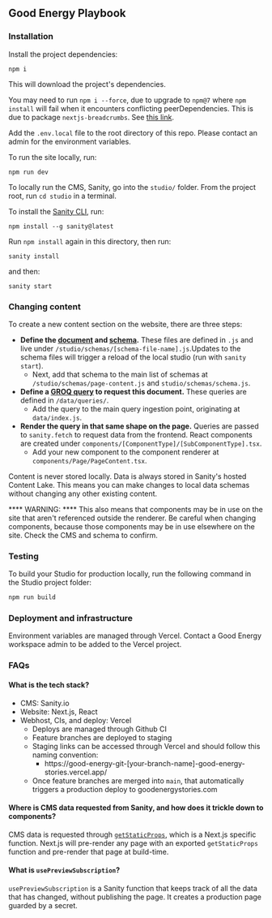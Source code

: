 ## Good Energy Playbook

### Installation

Install the project dependencies:

```
npm i
```

This will download the project's dependencies.

You may need to run `npm i --force`, due to upgrade to `npm@7` where `npm install` will fail when it encounters conflicting peerDependencies. This is due to package `nextjs-breadcrumbs`. See [this link](https://stackoverflow.com/a/74418970).

Add the `.env.local` file to the root directory of this repo. Please contact an admin for the environment variables.

To run the site locally, run:

```
npm run dev
```

To locally run the CMS, Sanity, go into the `studio/` folder. From the project root, run `cd studio` in a terminal.

To install the [Sanity CLI](https://www.sanity.io/docs/cli), run:
```
npm install --g sanity@latest
```

Run `npm install` again in this directory, then run:

```
sanity install
```

and then:

```
sanity start
```

### Changing content

To create a new content section on the website, there are three steps:

- **Define the [document](https://www.sanity.io/docs/document-type) and [schema](https://www.sanity.io/docs/schema-types).** These files are defined in `.js` and live under `/studio/schemas/[schema-file-name].js`.Updates to the schema files will trigger a reload of the local studio (run with `sanity start`).
  - Next, add that schema to the main list of schemas at `/studio/schemas/page-content.js` and `studio/schemas/schema.js`.
- **Define a [GROQ query](https://www.sanity.io/docs/how-queries-work) to request this document.** These queries are defined in `/data/queries/`.
  - Add the query to the main query ingestion point, originating at `data/index.js`.
- **Render the query in that same shape on the page.** Queries are passed to `sanity.fetch` to request data from the frontend. React components are created under `components/[ComponentType]/[SubComponentType].tsx`.
  - Add your new component to the component renderer at `components/Page/PageContent.tsx`.

Content is never stored locally. Data is always stored in Sanity's hosted Content Lake. This means you can make changes to local data schemas without changing any other existing content.

**** WARNING: **** This also means that components may be in use on the site that aren't referenced outside the renderer. Be careful when changing components, because those components may be in use elsewhere on the site. Check the CMS and schema to confirm.

### Testing

To build your Studio for production locally, run the following command in the Studio project folder:

```sh
npm run build
```

### Deployment and infrastructure

Environment variables are managed through Vercel. Contact a Good Energy workspace admin to be added to the Vercel project.

### FAQs

#### What is the tech stack?

- CMS: Sanity.io
- Website: Next.js, React
- Webhost, CIs, and deploy: Vercel
  - Deploys are managed through Github CI
  - Feature branches are deployed to staging
  - Staging links can be accessed through Vercel and should follow this naming convention:
    - https://good-energy-git-[your-branch-name]-good-energy-stories.vercel.app/
  - Once feature branches are merged into `main`, that automatically triggers a production deploy to goodenergystories.com

#### Where is CMS data requested from Sanity, and how does it trickle down to components?

CMS data is requested through [`getStaticProps`](https://nextjs.org/docs/pages/building-your-application/data-fetching/get-static-props), which is a Next.js specific function. Next.js will pre-render any page with an exported `getStaticProps` function and pre-render that page at build-time.

#### What is `usePreviewSubscription`?

`usePreviewSubscription` is a Sanity function that keeps track of all the data that has changed, without publishing the page. It creates a production page guarded by a secret.

